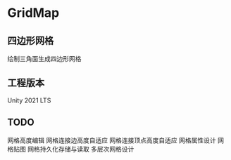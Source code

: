 # GridMap
 
## 四边形网格
绘制三角面生成四边形网格

## 工程版本
Unity 2021 LTS

## TODO
网格高度编辑
网格连接边高度自适应
网格连接顶点高度自适应
网格属性设计
网格贴图
网格持久化存储与读取
多层次网格设计

